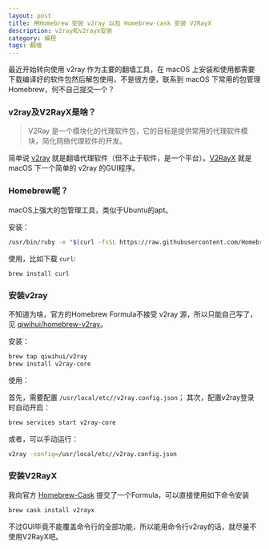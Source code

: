```yaml
---
layout: post
title: 用Homebrew 安装 v2ray 以及 Homebrew-cask 安装 V2RayX
description: v2ray和v2rayx安装
category: 编程
tags: 翻墙
---
```


最近开始转向使用 v2ray 作为主要的翻墙工具，在 macOS 上安装和使用都需要下载编译好的软件包然后解包使用，不是很方便，联系到 macOS 下常用的包管理 Homebrew，何不自己提交一个？
<!--more-->

### v2ray及V2RayX是啥？

> V2Ray 是一个模块化的代理软件包，它的目标是提供常用的代理软件模块，简化网络代理软件的开发。

简单说 [v2ray](https://github.com/v2ray/v2ray-core) 就是翻墙代理软件（但不止于软件，是一个平台）。[V2RayX](https://github.com/Cenmrev/V2RayX) 就是 macOS 下一个简单的 v2ray 的GUI程序。

### Homebrew呢？

macOS上强大的包管理工具，类似于Ubuntu的apt。

安装：

```bash
/usr/bin/ruby -e "$(curl -fsSL https://raw.githubusercontent.com/Homebrew/install/master/install)"
```

使用，比如下载 `curl`:

```
brew install curl
```

### 安装v2ray

不知道为啥，官方的Homebrew Formula不接受 v2ray 源，所以只能自己写了，见 [qiwihui/homebrew-v2ray](https://github.com/qiwihui/homebrew-v2ray)。

安装：

```bash
brew tap qiwihui/v2ray
brew install v2ray-core
```

使用：

首先，需要配置 `/usr/local/etc//v2ray.config.json`；
其次，配置v2ray登录时自动开启：

```bash
brew services start v2ray-core
```
或者，可以手动运行：

```bash
v2ray -config=/usr/local/etc//v2ray.config.json
```

### 安装V2RayX

我向官方 [Homebrew-Cask](https://caskroom.github.io/) 提交了一个Formula，可以直接使用如下命令安装

```bash
brew cask install v2rayx
```

不过GUI毕竟不能覆盖命令行的全部功能，所以能用命令行v2ray的话，就尽量不使用V2RayX吧。